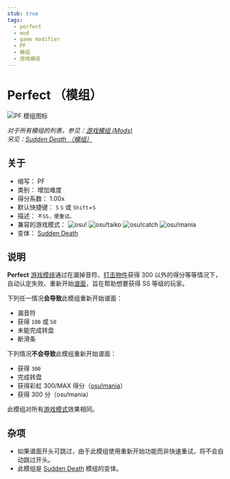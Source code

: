 ```yaml
---
stub: true
tags:
  - perfect
  - mod
  - game modifier
  - PF
  - 模组
  - 游戏模组
---
```


# Perfect （模组）

![PF 模组图标](/wiki/shared/mods/PF.png "Perfect (PF) 模组图标")

*对于所有模组的列表，参见：[游戏模组 (Mods)](/wiki/Game_modifier)*\
*另见：[Sudden Death （模组）](/wiki/Game_modifier/Sudden_Death)*

## 关于

- 缩写： PF
- 类别： 增加难度
- 得分系数： 1.00x
- 默认快捷键： `S` `S` 或 `Shift`+`S`
- 描述： `不SS，便重试。`
- 兼容的游戏模式： ![][osu!] ![][osu!taiko] ![][osu!catch] ![][osu!mania]
- 变体： [Sudden Death](/wiki/Game_modifier/Sudden_Death)

## 说明

**Perfect** [游戏模组](/wiki/Game_modifier)通过在漏掉音符、[打击物件](/wiki/Hit_object)获得 300 以外的得分等等情况下，自动认定失败、重新开始[谱面](/wiki/Beatmap)，旨在帮助想要获得 SS 等级的玩家。

下列任一情况**会导致**此模组重新开始谱面：

- 漏音符
- 获得 `100` 或 `50`
- 未能完成转盘
- 断滑条

下列情况**不会导致**此模组重新开始谱面：

- 获得 `300`
- 完成转盘
- 获得彩虹 300/MAX 得分（[osu!mania](/wiki/Game_mode/osu!mania)）
- 获得 300 分（osu!mania）

此模组对所有[游戏模式](/wiki/Game_mode)效果相同。

## 杂项

- 如果谱面开头可跳过，由于此模组使用重新开始功能而非快速重试，将不会自动跳过开头。
- 此模组是 [Sudden Death](/wiki/Game_modifier/Sudden_Death) 模组的变体。

[osu!]: /wiki/shared/mode/osu.png "osu!"
[osu!taiko]: /wiki/shared/mode/taiko.png "osu!taiko"
[osu!catch]: /wiki/shared/mode/catch.png "osu!catch"
[osu!mania]: /wiki/shared/mode/mania.png "osu!mania"
